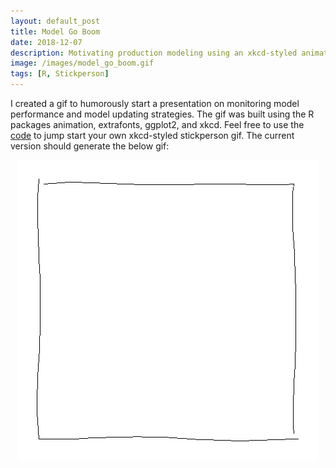 ```yaml
---
layout: default_post
title: Model Go Boom
date: 2018-12-07
description: Motivating production modeling using an xkcd-styled animation. 
image: /images/model_go_boom.gif
tags: [R, Stickperson]
---
```


I created a gif to humorously start a presentation on monitoring model performance and model updating strategies. The gif was built using the R packages animation, extrafonts, ggplot2, and xkcd. Feel free to use the <a href="https://github.com/ChrisDienes/ModelGoBoom" target="_blank">code</a>  to jump start your own xkcd-styled stickperson gif. The current version should generate the below gif:

<p align="center">
  <img src="https://github.com/ChrisDienes/ModelGoBoom/blob/master/model_go_boom.gif?raw=true" alt="xkcd gif goes here" />
</p>
